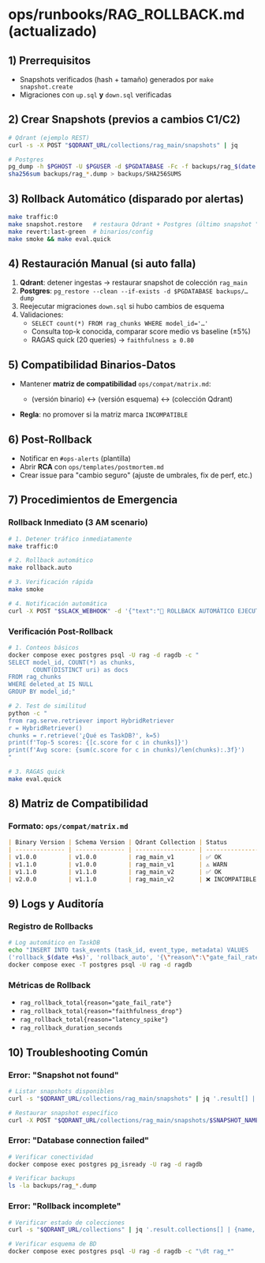 # ops/runbooks/RAG_ROLLBACK.md (actualizado)

## 1) Prerrequisitos

- Snapshots verificados (hash + tamaño) generados por `make snapshot.create`
- Migraciones con `up.sql` **y** `down.sql` verificadas

## 2) Crear Snapshots (previos a cambios C1/C2)

```bash
# Qdrant (ejemplo REST)
curl -s -X POST "$QDRANT_URL/collections/rag_main/snapshots" | jq

# Postgres
pg_dump -h $PGHOST -U $PGUSER -d $PGDATABASE -Fc -f backups/rag_$(date +%Y%m%d-%H%M%S).dump
sha256sum backups/rag_*.dump > backups/SHA256SUMS
```

## 3) Rollback Automático (disparado por alertas)

```bash
make traffic:0
make snapshot.restore   # restaura Qdrant + Postgres (último snapshot "golden")
make revert:last-green  # binarios/config
make smoke && make eval.quick
```

## 4) Restauración Manual (si auto falla)

1. **Qdrant**: detener ingestas → restaurar snapshot de colección `rag_main`
2. **Postgres**: `pg_restore --clean --if-exists -d $PGDATABASE backups/…dump`
3. Reejecutar migraciones `down.sql` si hubo cambios de esquema
4. Validaciones:
   - `SELECT count(*) FROM rag_chunks WHERE model_id='…'`
   - Consulta top-k conocida, comparar score medio vs baseline (±5%)
   - RAGAS quick (20 queries) → `faithfulness ≥ 0.80`

## 5) Compatibilidad Binarios-Datos

- Mantener **matriz de compatibilidad** `ops/compat/matrix.md`:
  - (versión binario) ↔ (versión esquema) ↔ (colección Qdrant)

- **Regla**: no promover si la matriz marca `INCOMPATIBLE`

## 6) Post-Rollback

- Notificar en `#ops-alerts` (plantilla)
- Abrir **RCA** con `ops/templates/postmortem.md`
- Crear issue para "cambio seguro" (ajuste de umbrales, fix de perf, etc.)

## 7) Procedimientos de Emergencia

### Rollback Inmediato (3 AM scenario)

```bash
# 1. Detener tráfico inmediatamente
make traffic:0

# 2. Rollback automático
make rollback.auto

# 3. Verificación rápida
make smoke

# 4. Notificación automática
curl -X POST "$SLACK_WEBHOOK" -d '{"text":"🚨 ROLLBACK AUTOMÁTICO EJECUTADO - RAG Pipeline"}'
```

### Verificación Post-Rollback

```bash
# 1. Conteos básicos
docker compose exec postgres psql -U rag -d ragdb -c "
SELECT model_id, COUNT(*) as chunks,
       COUNT(DISTINCT uri) as docs
FROM rag_chunks
WHERE deleted_at IS NULL
GROUP BY model_id;"

# 2. Test de similitud
python -c "
from rag.serve.retriever import HybridRetriever
r = HybridRetriever()
chunks = r.retrieve('¿Qué es TaskDB?', k=5)
print(f'Top-5 scores: {[c.score for c in chunks]}')
print(f'Avg score: {sum(c.score for c in chunks)/len(chunks):.3f}')
"

# 3. RAGAS quick
make eval.quick
```

## 8) Matriz de Compatibilidad

### Formato: `ops/compat/matrix.md`

```markdown
| Binary Version | Schema Version | Qdrant Collection | Status          |
| -------------- | -------------- | ----------------- | --------------- |
| v1.0.0         | v1.0.0         | rag_main_v1       | ✅ OK           |
| v1.1.0         | v1.0.0         | rag_main_v1       | ⚠️ WARN         |
| v1.1.0         | v1.1.0         | rag_main_v2       | ✅ OK           |
| v2.0.0         | v1.1.0         | rag_main_v2       | ❌ INCOMPATIBLE |
```

## 9) Logs y Auditoría

### Registro de Rollbacks

```bash
# Log automático en TaskDB
echo "INSERT INTO task_events (task_id, event_type, metadata) VALUES
('rollback_$(date +%s)', 'rollback_auto', '{\"reason\":\"gate_fail_rate\",\"timestamp\":\"$(date -Iseconds)\"}');" | \
docker compose exec -T postgres psql -U rag -d ragdb
```

### Métricas de Rollback

- `rag_rollback_total{reason="gate_fail_rate"}`
- `rag_rollback_total{reason="faithfulness_drop"}`
- `rag_rollback_total{reason="latency_spike"}`
- `rag_rollback_duration_seconds`

## 10) Troubleshooting Común

### Error: "Snapshot not found"

```bash
# Listar snapshots disponibles
curl -s "$QDRANT_URL/collections/rag_main/snapshots" | jq '.result[] | {name, size}'

# Restaurar snapshot específico
curl -X POST "$QDRANT_URL/collections/rag_main/snapshots/$SNAPSHOT_NAME/recover"
```

### Error: "Database connection failed"

```bash
# Verificar conectividad
docker compose exec postgres pg_isready -U rag -d ragdb

# Verificar backups
ls -la backups/rag_*.dump
```

### Error: "Rollback incomplete"

```bash
# Verificar estado de colecciones
curl -s "$QDRANT_URL/collections" | jq '.result.collections[] | {name, status, vectors_count}'

# Verificar esquema de BD
docker compose exec postgres psql -U rag -d ragdb -c "\dt rag_*"
```
